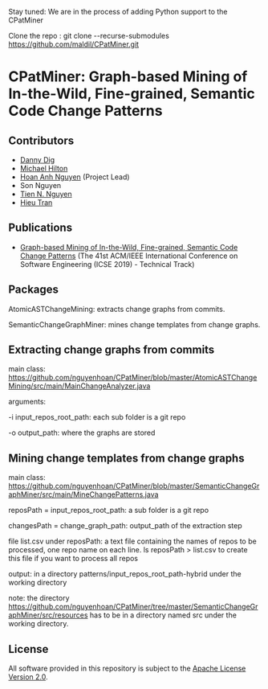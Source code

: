 Stay tuned: We are in the process of adding Python support to the CPatMiner

Clone the repo : git clone --recurse-submodules https://github.com/maldil/CPatMiner.git

# CPatMiner: Graph-based Mining of In-the-Wild, Fine-grained, Semantic Code Change Patterns

## Contributors
* [Danny Dig](http://dig.cs.illinois.edu/)
* [Michael Hilton](http://www.cs.cmu.edu/~mhilton/)
* [Hoan Anh Nguyen](https://sites.google.com/site/nguyenanhhoan/) (Project Lead)
* Son Nguyen
* [Tien N. Nguyen](http://www.utdallas.edu/~tien.n.nguyen/)
* [Hieu Tran](https://utdallas.edu/~trunghieu.tran/)

## Publications
* [Graph-based Mining of In-the-Wild, Fine-grained, Semantic Code Change Patterns](https://2019.icse-conferences.org/event/icse-2019-technical-papers-graph-based-mining-of-in-the-wild-fine-grained-semantic-code-change-patterns) (The 41st ACM/IEEE International Conference on Software Engineering
(ICSE 2019) - Technical Track)

## Packages
AtomicASTChangeMining: extracts change graphs from commits.

SemanticChangeGraphMiner: mines change templates from change graphs.

## Extracting change graphs from commits

main class: https://github.com/nguyenhoan/CPatMiner/blob/master/AtomicASTChangeMining/src/main/MainChangeAnalyzer.java

arguments:

-i input_repos_root_path: each sub folder is a git repo

-o output_path: where the graphs are stored

## Mining change templates from change graphs

main class: https://github.com/nguyenhoan/CPatMiner/blob/master/SemanticChangeGraphMiner/src/main/MineChangePatterns.java

reposPath = input_repos_root_path: a sub folder is a git repo

changesPath = change_graph_path: output_path of the extraction step

file list.csv under reposPath: a text file containing the names of repos to be processed, one repo name on each line. ls reposPath > list.csv to create this file if you want to process all repos

output: in a directory patterns/input_repos_root_path-hybrid under the working directory

note: the directory https://github.com/nguyenhoan/CPatMiner/tree/master/SemanticChangeGraphMiner/src/resources has to be in a directory named src under the working directory.


## License
All software provided in this repository is subject to the [Apache License Version 2.0](LICENSE).
